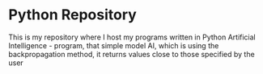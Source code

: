 # Python Repository
This is my repository where I host my programs written in Python
Artificial Intelligence - program, that simple model AI, which is using the backpropagation method, it returns values close to those specified by the user
